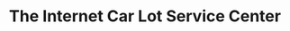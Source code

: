 ---
title: "The Internet Car Lot Service Center"
url: /omaha/the-internet-car-lot-service-center/
shop: car repair
---